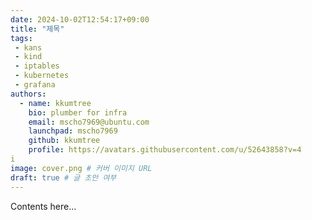 ```yaml
---
date: 2024-10-02T12:54:17+09:00
title: "제목"
tags:
 - kans
 - kind
 - iptables
 - kubernetes
 - grafana
authors:
  - name: kkumtree
    bio: plumber for infra
    email: mscho7969@ubuntu.com
    launchpad: mscho7969
    github: kkumtree
    profile: https://avatars.githubusercontent.com/u/52643858?v=4 
i
image: cover.png # 커버 이미지 URL
draft: true # 글 초안 여부
---
```


Contents here...
